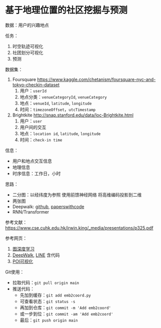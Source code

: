 # 基于地理位置的社区挖掘与预测

数据：用户的兴趣地点

任务：

1. 时空轨迹可视化
2. 社团划分可视化
3. 预测

数据集：

1. Foursquare https://www.kaggle.com/chetanism/foursquare-nyc-and-tokyo-checkin-dataset 
   1. 用户：`userId`
   2. 地点分类：`venueCategoryId`, `venueCategory`
   3. 地点：`venueId`, `latitude`, `longitude`
   4. 时间：`timezoneOffset`，`utcTimestamp`
2. Brightkite http://snap.stanford.edu/data/loc-Brightkite.html 
   1. 用户：`user`
   2. 用户间的交互
   3. 地点：`location id`, `latitude`, `longitude`
   4. 时间：`check-in time`

信息：

- 用户和地点交互信息
- 地理信息
- 时序信息：工作日，小时

思路：

- 二分图：以经纬度为参照 使用前馈神经网络 将高维编码投影到二维
- 两张图
- Deepwalk: [github](https://github.com/phanein/deepwalk), [paperswithcode](https://paperswithcode.com/paper/deepwalk-online-learning-of-social#code)
- RNN/Transformer

参考文献：https://www.cse.cuhk.edu.hk/irwin.king/_media/presentations/p325.pdf 

参考网页：

1. [图深度学习](https://blog.csdn.net/qq_34539676/article/details/125608802)
2. [DeepWalk](https://zhuanlan.zhihu.com/p/56380812), [LINE](https://zhuanlan.zhihu.com/p/56478167) 含代码
3. [POI可视化](https://zhuanlan.zhihu.com/p/165095864)

Git使用：

- 拉取代码：`git pull origin main`
- 推送代码：
  - 先加到缓存：`git add emb2coord.py`
  - 可查看状态：`git status -s`
  - 再加到仓库：`git commit -m 'Add emb2coord'`
  - 或一步到位：`git commit -am 'Add emb2coord'`
  - 最后：`git push origin main`